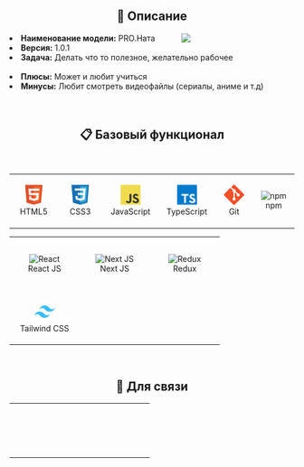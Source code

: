 <body>
<br>

<h2 align="center">📇 Описание</h2>
<p>
<img src="https://i.pinimg.com/736x/34/49/f5/3449f5bb7b112d5a927acc63a6d655bf.jpg" width="200" align="right">
</p>
</div>

<li>
 <b>Наименование модели:</b> PRO.Ната</li>
<li>
<b>Версия:</b> 1.0.1
</li>
<li>
<b>Задача:</b> Делать что то полезное, желательно рабочее
</li>
<br>
<li>
<b>Плюсы:</b> Может и любит учиться
</li>
<li>
<b>Минусы:</b> Любит смотреть видеофайлы (сериалы, аниме и т.д)
</li>
<br>
<br>
<h2 align="center">📋 Базовый функционал</h2>
 <br>

<table width='100%'>
  <tr>
  <td align="center" width="110" height="90">
        <img src="https://github.com/devicons/devicon/blob/master/icons/html5/html5-original.svg" width="36" height="36" alt="Html5" />
      <br>HTML5
    </td>
         <td align="center" width="110" height="90">
        <img src="https://github.com/devicons/devicon/blob/master/icons/css3/css3-original.svg" width="36" height="36" alt="css3" />
      <br>CSS3
    </td>
    <td align="center" width="110" height="90">
        <img src="https://raw.githubusercontent.com/devicons/devicon/1119b9f84c0290e0f0b38982099a2bd027a48bf1/icons/javascript/javascript-original.svg" width="36" height="36" alt="javascript" />
      <br>JavaScript
    </td>
    <td align="center" width="110" height="90">
        <img src="https://raw.githubusercontent.com/devicons/devicon/1119b9f84c0290e0f0b38982099a2bd027a48bf1/icons/typescript/typescript-original.svg" width="36" height="36" alt="typescript" />
      <br>TypeScript
    </td>
    <td align="center" width="110" height="90">
        <img src="https://raw.githubusercontent.com/devicons/devicon/1119b9f84c0290e0f0b38982099a2bd027a48bf1/icons/git/git-original.svg" width="36" height="36" alt="git" />
      <br>Git
    </td>
    <td align="center" width="110" height="90">
        <img src="https://brandeps.com/icon-download/N/Npm-icon-vector-05.svg" width="36" height="36" alt="npm" />
      <br>npm
    </td>
  </tr> 
</table>

<table width='100%'>
  <tr>
   <td align="center" width="110" height="90">
        <img src="https://brandlogos.net/wp-content/uploads/2020/09/react-logo.png" width="36" height="36" alt="React" />
      <br>React JS
    </td>
     <td align="center" width="110" height="90">
        <img src="https://raw.githubusercontent.com/samfromaway/samfromaway/master/.github/images/nextjs.png" width="36" height="36" alt="Next JS" />
      <br>Next JS
    </td>
   <td align="center" width="110" height="90">
        <img src="https://cdn.worldvectorlogo.com/logos/redux.svg" width="36" height="36" alt="Redux" />
      <br>Redux
    </td>
  </tr> 
    <tr>
   <td align="center" width="110" height="90">
        <img src="./assets/tailwindcss-original.svg" width="36" height="36" alt="Tailwind" />
      <br>Tailwind CSS
    </td>
  </tr> 
</table>

<br>

<h2 align="center">📝 Для связи</h2>
<table width='100%'>
    <tr>
        <td align="center" width="110" height="90">
            <a href="https://t.me/k0r1tsa" target="_blank">
             <img src="https://img.shields.io/badge/Telegram-2CA5E0?style=for-the-badge&logo=telegram&logoColor=white" alt="" />
           </a>
            <br>
        </td>
        <td align="center" width="110" height="90">
         <a href="mailto:naumonata@yandex.ru" target="_blank">
          <img src="https://img.shields.io/badge/Gmail-D14836?style=for-the-badge&logo=gmail&logoColor=white" alt="" />
         </a>
        </td>
    </tr>
</table>
